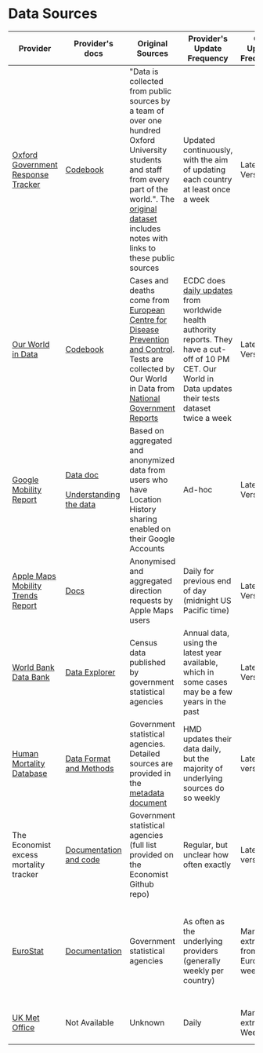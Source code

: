 # Data Sources

| Provider | Provider's docs | Original Sources | Provider's Update Frequency | Our Update Frequency | Update Mechanism |
|----------|-----------------|------------------|-----------------------------|----------------------|------------------|
| [Oxford Government Response Tracker](https://www.bsg.ox.ac.uk/research/research-projects/coronavirus-government-response-tracker) | [Codebook](https://github.com/OxCGRT/covid-policy-tracker/blob/master/documentation/codebook.md) | "Data is collected from public sources by a team of over one hundred Oxford University students and staff from every part of the world.". The [original dataset](https://raw.githubusercontent.com/OxCGRT/covid-policy-tracker/master/data/OxCGRT_latest_withnotes.csv) includes notes with links to these public sources | Updated continuously, with the aim of updating each country at least once a week | Latest Version | [Automatic](https://github.com/rs-delve/covid19_datasets/blob/master/covid19_datasets/oxford_government_policy.py) |
| [Our World in Data](https://ourworldindata.org/coronavirus-data) | [Codebook](https://github.com/owid/covid-19-data/blob/master/public/data/owid-covid-data-codebook.md) | Cases and deaths come from [European Centre for Disease Prevention and Control](https://www.ecdc.europa.eu/en/covid-19-pandemic). Tests are collected by Our World in Data from [National Government Reports](https://ourworldindata.org/coronavirus-testing) | ECDC does [daily updates](https://www.ecdc.europa.eu/en/covid-19/data-collection) from worldwide health authority reports. They have a cut-off of 10 PM CET. Our World in Data updates their tests dataset twice a week | Latest Version | [Automatic](https://github.com/rs-delve/covid19_datasets/blob/master/covid19_datasets/our_world_in_data.py) |
| [Google Mobility Report](https://www.google.com/covid19/mobility/) | [Data doc](https://www.google.com/covid19/mobility/data_documentation.html?hl=en)<br/><br/>[Understanding the data](https://support.google.com/covid19-mobility/answer/9825414?hl=en&ref_topic=9822927) | Based on aggregated and anonymized data from users who have Location History sharing enabled on their Google Accounts | Ad-hoc | Latest Version | [Automatic](https://github.com/rs-delve/covid19_datasets/blob/master/covid19_datasets/mobility.py) |
| [Apple Maps Mobility Trends Report](https://www.apple.com/covid19/mobility) | [Docs](https://www.apple.com/covid19/mobility) |  Anonymised and aggregated direction requests by Apple Maps users | Daily for previous end of day (midnight US Pacific time) | Latest Version | [Automatic](https://github.com/rs-delve/covid19_datasets/blob/master/covid19_datasets/apple.py) | 
| [World Bank Data Bank](https://data.worldbank.org/) | [Data Explorer](https://databank.worldbank.org/source/world-development-indicators) | Census data published by government statistical agencies | Annual data, using the latest year available, which in some cases may be a few years in the past | Latest Version | [Automatic](https://github.com/rs-delve/covid19_datasets/blob/master/covid19_datasets/world_bank.py) |
| [Human Mortality Database](https://www.mortality.org/) | [Data Format and Methods](https://www.mortality.org/Public/STMF_DOC/STMFNote.pdf) | Government statistical agencies. Detailed sources are provided in the [metadata document](https://www.mortality.org/Public/STMF_DOC/STMFmetadata.pdf) | HMD updates their data daily, but the majority of underlying sources do so weekly | Latest version | [Automatic](https://github.com/rs-delve/covid19_datasets/blob/master/covid19_datasets/hmd.py) | 
| The Economist excess mortality tracker | [Documentation and code](https://github.com/TheEconomist/covid-19-excess-deaths-tracker) | Government statistical agencies (full list provided on the Economist Github repo) | Regular, but unclear how often exactly | Latest version | [Automatic](https://github.com/rs-delve/covid19_datasets/blob/master/covid19_datasets/economist_excess_mortality.py) |
| [EuroStat](https://ec.europa.eu/eurostat) | [Documentation](https://ec.europa.eu/eurostat/cache/metadata/en/demo_r_mweek3_esms.htm) | Government statistical agencies | As often as the underlying providers (generally weekly per country) | Manually extracted from Eurostat weekly | Manually updated weekly [here](https://github.com/rs-delve/covid19_datasets/tree/master/data), loaded using [this code](https://github.com/rs-delve/covid19_datasets/blob/master/covid19_datasets/eurostats.py) which calculated excess deaths | 
| [UK Met Office](https://www.metoffice.gov.uk/) | Not Available | Unknown | Daily | Manuly extracted Weekly | Manually updated weekly [here](https://github.com/rs-delve/covid19_datasets/tree/master/data) |



